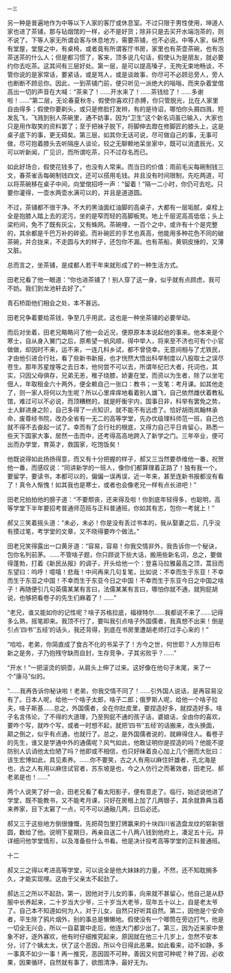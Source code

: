     一三 

   另一种是普遍地作为中等以下人家的客厅或休息室。不过只限于男性使用，坤道人家也进了茶铺，那与钻烟馆的一样，必不是好货；除非只是去买开水端泡茶的，则不说了。下等人家无所谓会客与休息地方，需要茶铺，也不必说。中等人家，纵然有堂屋，堂屋之中，有桌椅，或者竟有所谓客厅书房，家里也有茶壶茶碗，也有泡茶送茶的什么人；但是都习惯了，客来，顶多说几句话，假使认为是朋友，就必要约你去吃茶。这其间有三层好处。第一层，是可以提高嗓子，无拘无束地畅谈，不管你说的是家常话，要紧话，或是骂人，或是谈故事，你尽可不必顾忌旁人，旁人也断断不顾忌你。因此，一到茶铺门前，便只听见一派绝大的嗡嗡，而夹杂着堂倌高出一切的声音在大喊：“茶来了！……开水来了！……茶钱给了！……多谢啦！……”第二层，无论春夏秋冬，假使你喜欢打赤膊，你只管脱光，比在人家里自由得多；假使你要剃头，或只是修脸打发辫，有的是待诏，哪怕你头屑四溅，短发乱飞，飞溅到别人茶碗里，通不妨事，因为“卫生”这个新名词虽已输入，大家也只是用作取笑的资料罢了；至于把袜子脱下，将脚伸去蹬在修脚匠的膝头上，这是桌子底下的事，更无碍矣。第三层，如其你无话可说，尽可做自己的事，无事可做，尽可抱着膝头去听隔座人谈论，较之无聊赖地呆坐家中，既可以消遣辰光，又可以听新闻，广见识，而所谓吃茶，只不过存名而已。

   如此好场合，假使花钱多了，也没有人常来。而当日的价值：雨前毛尖每碗制钱三文，春茶雀舌每碗制钱四文，还可以搭用毛钱。并且没有时间限制，先吃两道，可以将茶碗移在桌子中间，向堂倌招呼一声：“留着！”隔一二小时，你仍可去吃。只要你灌得，一壶水两壶水满可以的，并且是道道圆。

   不过，茶铺都不很干净。不大的黑油面红油脚的高桌子，大都有一层垢腻，桌栓上全是抱膝人踏上去的泥污，坐的是窄而轻的高脚板凳。地上千层泥高高低低；头上梁桁间，免不了既有灰尘，又有蛛网。茶碗哩，一百个之中，或许有十个是完整的，其余都是千巴万补的碎瓷。而补碗匠的手艺也真高，他能用多种花色不同的破茶碗，并合拢来，不走圆与大的样子，还包你不漏。也有茶船，黄铜皮捶的，又薄又脏。

   总而言之，坐茶铺，是成都人若干年来就形成了的一种生活方式。

   田老兄看了他一眼道：“你也进茶铺了！别人穿了这一身，似乎就有点顾虑，我可不妨。我们到龙池轩去好了。”

   青石桥距他们相会之处，本不甚远。

   田老兄争着要给茶钱，争至几乎用武，这也是一种坐茶铺的必要举动。

   而后对坐着，田老兄略略问了他一会近况，便原原本本说起他的事来。他本来是个寒士，自从身入黉门之后，原希望一帆风顺，得中举人，将来至不济也可有个小官做做，却因时不来，运不来，一连几科乡试，都不曾侥幸。无意间相与了尤铁民，才由他引进合行社，看了些新书新报，也才恍然大悟出科举制度以八股取士之误尽苍生。那年苏星煌等之去日本，他何尝不可以去，所谓年纪已大者，托词也，其实，只因父母俱存，兄弟无恙，稚子绕膝，娇妻在堂，而资以为生者，除了以坐宅佃人，年取租金六十两外，便全赖自己一张口：教书；一支笔：考月课。如其他走了，则一家人将何以为生呢？所以心里痒痒地看着别人雄飞，自己依然雌伏着教私馆，难过可以不必说，而顶糟糕的，就是盱衡宇内，国事日非，科举有罢免之势，士人鲜进身之阶，自己多得了一点知识，就不能不有远虑了。恰好胡雨岚翰林承命，废尊经书院，改办全省有一无二的高等学堂，先办优级理科师范一班，自己也就不得不去奋起一试了。幸而有了合行社的根底，又得力自己平日肯留心，熟悉一些天下国家大事，居然一击而中，还考得高高地跨入了新学之门。三年卒业，便可出而办学堂，育英才，救国家，吃饱饭矣！

   他既说得如此扬扬得意，而又有十分把握的样子，郝又三当然要恭维他一番，祝贺他一番，而感叹说：“同讲新学的一班人，像你们都算理着正路了！独有我一个，要留学，要读书，本都可以的，偏偏一误再误，近一年来，甚至连新书报都没有看了！真令人惭愧！如其我也是寒士，或者也会像老兄一样有点长进吧！”

   田老兄拍拍他的膀子道：“不要颓丧，还来得及啦！你到底年轻得多，也聪明，高等学堂下半年要招考普通师范班与正科普通班，你如其有志，包你一考就上！”

   郝又三笑着摇头道：“未必，未必！你是没有丢过书本的，我从娶妻之后，几乎没有摸过笔，考学堂的文章，又不晓得要咋个做法。”

   田老兄笑得露出一口黄牙道：“容易，容易！你我交情非外，我告诉你一个秘诀，包你名列前茅。……不管啥子题，你只顾说下些大话，搬用些新名词，总之，要做得蓬勃，打着《新民丛报》的调子，开头给他一个：登喜马拉雅最高之顶，蒿目而东望曰：呜呼！噫嘻！悲哉！中间再来几句复笔，比如说：不幸而生于东亚！不幸而生于东亚之中国！不幸而生于东亚今日之中国！不幸而生于东亚今日之中国之啥子！再随便引几句英儒某某有言曰，法儒某某有言曰，哪怕你就不通，就狗屁胡说，也够把看卷子的先生们麻着了！……”

   “老兄，谁又能如你的记性呢？啥子苏格拉底，福禄特尔……我都说不来了……记得多么熟，摇笔即来。我顶不行了，要叫我引点啥子外国儒者，我真想不出来！倒是引点‘四书’‘五经’的话头，我还背得，到底在书房里遭胡老师打过手心来的！”

   “哈哈，老弟，你简直成了食古不化的书呆子了！方今之世，何世耶？人方除旧布新之是务，子乃抱残守缺而自封，生存竞争，子其劣败乎？……”

   “开水！”一把滚烫的铜壶，从肩头上伸了过来。这好像在他句子末尾，来了一个“康马”似的。

   “……我再告诉你秘诀啦！老弟，你我交情不同了！……引外国人说话，是再容易没有了。日本人呢，给他一个啥子太郎，啥子二郎；俄罗斯人呢，给他一个啥子拉夫，啥子斯基……总之，外国儒者，全在你肚皮里，要捏造好多，就捏造好多。啥子名言伟论，了不得的大道理，乃至狗屁不通的孩子话，婆娘话，全由你的喜欢，要咋个写，就咋个写，或者一时想不起，就把‘四书’‘五经’的话搬来，改头换面，颠之倒之，似乎有点通，也就行了。总之，是外国儒者说的，就麻得住人。看卷子的先生，谁又是学通中外的通儒呢？风气如此，他敢证明你是捏造的吗？他能不提防别人讥诮他太俭陋了吗？他即或不相信，也只好昧着良心加上几个圈而大批曰：该生宏博如此，具见素养。……你不要笑，古之人有用以麻住奸雄者，孔北海是也，古之人有用以麻住试官者，苏东坡是也，今之人仿行之而著效者，田老兄、郝老弟是也！……”

   两个人说笑了好一会，田老兄看了看太阳影子，便有意走了。临行，始述说他进了学堂，既不能教书，又不能考月课，只好在房租上加了几两银子，其余就靠典当着来养家，目下太窘了一点，可不可以通融几两，日后必还。

   郝又三于这些地方倒很慷慨，先把荷包里打牌赢来的十块四川省造盘龙纹的崭新银圆，数给了他。说明下星期日，再亲自送二十八两八钱到他府上，凑足五十元。并详细问他学堂情形，以及准备些什么书看。他是决计投考高等学堂的正科普通班。

   十二

   郝又三之得以考进高等学堂，可以说全是他大妹妹的力量，不然，还不知耽搁多久，才能实现哩。这由于父亲太不起劲了。

   郝达三之所以不起劲，第一，因他对于儿女的事，向来就不甚留心，他自己是从舒服中长养起来，二十岁当大少爷，三十岁当大老爷，现年五十以上，自是老太爷了。自己本不知道如何为人，对于儿女，自然只好听其自然。第二，因他是个安命者，平生除了鸦片烟外，别的事总是懒懒地。假使没有一个唧筒在旁边打气，他是一切全无兴会，所以一自葛寰中走后，他连大门都少出了。第三，因为近来家中景象不好，逐外寡欢，他有时仔细推究起来，原因就在他三十几岁上，忽然不安本分，讨了个姨太太，伏了这个恶因，所以今日得此恶果。如此看来，动不如静，多一事真不如少一事！再一推究，恶因固不可种，善因又何尝可种呢？种了因，必收果，因果循环，自然就有事了，欲图清净，最好无为。

